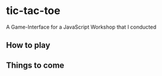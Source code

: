 # tic-tac-toe
A Game-Interface for a JavaScript Workshop that I conducted

## How to play
## Things to come
